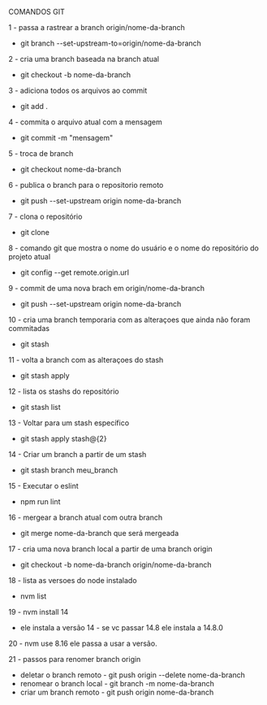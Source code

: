 COMANDOS GIT 

1 - passa a rastrear a branch origin/nome-da-branch
- git branch --set-upstream-to=origin/nome-da-branch  

2 - cria uma branch baseada na branch atual
- git checkout -b nome-da-branch 

3 - adiciona todos os arquivos ao commit
- git add . 

4 - commita o arquivo atual com a mensagem
- git commit -m "mensagem" 

5 - troca de branch
- git checkout nome-da-branch 

6 - publica o branch para o repositorio remoto
- git push --set-upstream origin nome-da-branch

7 - clona o repositório
- git clone 

8 - comando git que mostra o nome do usuário e o nome do repositório do projeto atual 
- git config --get remote.origin.url

9 - commit de uma nova brach em origin/nome-da-branch
- git push --set-upstream origin nome-da-branch

10 - cria uma branch temporaria com as alteraçoes que ainda não foram commitadas
- git stash

11 - volta a branch com as alteraçoes do stash
- git stash apply

12 - lista os stashs do repositório
- git stash list

13 - Voltar para um stash específico
- git stash apply stash@{2}

14 - Criar um branch a partir de um stash
- git stash branch meu_branch

15 - Executar o eslint
- npm run lint

16 - mergear a branch atual com outra branch
- git merge nome-da-branch que será mergeada

17 - cria uma nova branch local a partir de uma branch origin
- git checkout -b nome-da-branch origin/nome-da-branch

18 - lista as versoes do node instalado 
- nvm list 

19 - nvm install 14
- ele instala a versão 14 - se vc passar 14.8  ele instala a 14.8.0

20 - nvm use 8.16 ele passa a usar a versão.

21 - passos para renomer branch origin
- deletar o branch remoto - git push origin --delete nome-da-branch
- renomear o branch local - git branch -m nome-da-branch
- criar um branch remoto - git push origin nome-da-branch
